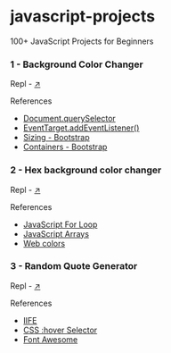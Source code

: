 # javascript-projects
100+ JavaScript Projects for Beginners

### 1 - Background Color Changer

Repl - [↗️](https://replit.com/@dotaadarsh/Background-Color-Changer?v=1)

References
- [Document.querySelector](https://developer.mozilla.org/en-US/docs/Web/API/Document/querySelector)
- [EventTarget.addEventListener()](https://developer.mozilla.org/en-US/docs/Web/API/EventTarget/addEventListener)
- [Sizing - Bootstrap](https://getbootstrap.com/docs/5.3/utilities/sizing/#relative-to-the-parent)
- [Containers - Bootstrap](https://getbootstrap.com/docs/5.3/layout/containers/#how-they-work)

### 2 - Hex background color changer

Repl - [↗️](https://replit.com/@dotaadarsh/Hex-background-color-changer?v=1)

References 
- [JavaScript For Loop](https://www.w3schools.com/js/js_loop_for.asp)
- [JavaScript Arrays](https://www.w3schools.com/js/js_arrays.asp)
- [Web colors](https://en.wikipedia.org/wiki/Web_colors)

### 3 - Random Quote Generator

Repl - [↗️](https://replit.com/@dotaadarsh/Random-Quotes-Generator?v=1)

References
- [IIFE](https://developer.mozilla.org/en-US/docs/Glossary/IIFE)
- [CSS :hover Selector](https://www.w3schools.com/cssref/sel_hover.php)
- [Font Awesome](https://fontawesome.com/)
